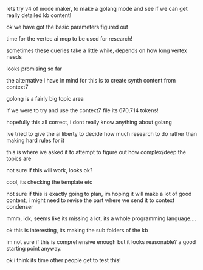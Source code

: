 lets try v4 of mode maker, to make a golang mode and see if we can get really detailed kb content!

ok we have got the basic parameters figured out

time for the vertec ai mcp to be used for research!

sometimes these queries take a little while, depends on how long vertex needs

looks promising so far

the alternative i have in mind for this is to create synth content from context7

golong is a fairly big topic area

if we were to try and use the context7 file its 670,714 tokens!

hopefully this all correct, i dont really know anything about golang

ive tried to give the ai liberty to decide how much research to do rather than making hard rules for it

this is where ive asked it to attempt to figure out how complex/deep the topics are

not sure if this will work, looks ok?

cool, its checking the template etc

not sure if this is exactly going to plan, im hoping it will make a lot of good content, i might need to revise the part where we send it to context condenser

mmm, idk, seems like its missing a lot, its a whole programming language....

ok this is interesting, its making the sub folders of the kb

im not sure if this is comprehensive enough but it looks reasonable? a good starting point anyway.

ok i think its time other people get to test this!
